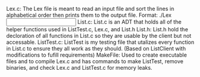 Lex.c:
	The Lex file is meant to read an input file and sort the lines
	in alphabetical order then prints them to the output file.
	Format: ./Lex <input file> <output file> 
List.c:
	List.c is an ADT that holds all of the helper functions used in
	ListTest.c, Lex.c, and List.h
List.h:
	List.h hold the decloration of all functions in List.c so they
	are usable by the client but not accessable.
ListTest.c:
	ListTest is my testing file that utalizes every function in List.c
	to ensure they all work as they should.
	(Based on ListClient with modifications to fufill requirements)
MakeFile:
	Used to create executable files and to compile Lex.c and has
	commands to make ListTest, remove binaries, and check Lex.c and 
	ListTest.c for memory leaks.

~~~~~~~~~~~~~~~~~~~~~~~~~IGNORE .gitkeep ~~~~~~~~~~~~~~~~~~~~~~~~~~~~~~~~
